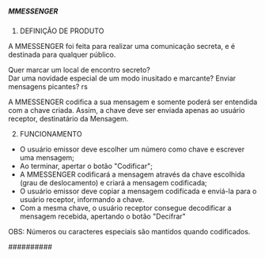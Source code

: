 ##### MMESSENGER #####
1. DEFINIÇÃO DE PRODUTO

A MMESSENGER foi feita para realizar uma comunicação secreta, e é destinada para qualquer público.

Quer marcar um local de encontro secreto?  
Dar uma novidade especial de um modo inusitado e marcante?
Enviar mensagens picantes? rs

A MMESSENGER codifica a sua mensagem e somente poderá ser entendida com a chave criada.
Assim, a chave deve ser enviada apenas ao usuário receptor, destinatário da Mensagem.

2. FUNCIONAMENTO
- O usuário emissor deve escolher um número como chave e escrever uma mensagem;
- Ao terminar, apertar o botão "Codificar";
- A MMESSENGER codificará a mensagem através da chave escolhida (grau de deslocamento) e criará a mensagem codificada;
- O usuário emissor deve copiar a mensagem codificada e enviá-la para o usuário receptor, informando a chave.
- Com a mesma chave, o usuário receptor consegue decodificar a mensagem recebida, apertando o botão "Decifrar"

OBS: Números ou caracteres especiais são mantidos quando codificados.

##########
